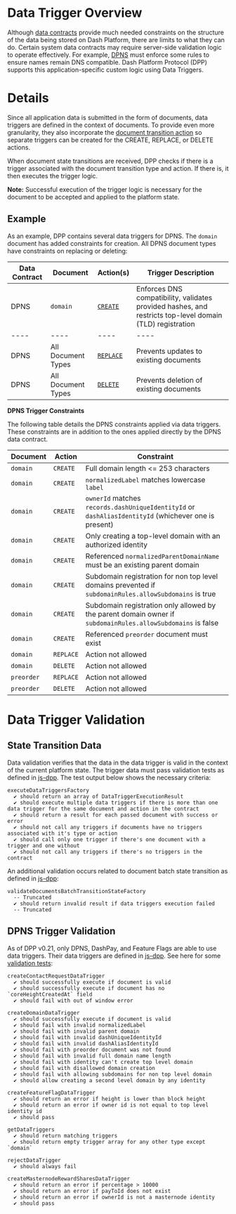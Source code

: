 # Data Trigger Overview

Although [data contracts](data-contract.md) provide much needed constraints on the structure of the data being stored on Dash Platform, there are limits to what they can do. Certain system data contracts may require server-side validation logic to operate effectively. For example, [DPNS](https://dashplatform.readme.io/docs/explanation-dpns) must enforce some rules to ensure names remain DNS compatible. Dash Platform Protocol (DPP) supports this application-specific custom logic using Data Triggers.

# Details

Since all application data is submitted in the form of documents, data triggers are defined in the context of documents. To provide even more granularity, they also incorporate the [document transition action](document.md#document-transition-action) so separate triggers can be created for the CREATE, REPLACE, or DELETE actions.

When document state transitions are received, DPP checks if there is a trigger associated with the document transition type and action. If there is, it then executes the trigger logic.

**Note:** Successful execution of the trigger logic is necessary for the document to be accepted and applied to the platform state.

## Example

As an example, DPP contains several data triggers for DPNS. The `domain` document has added constraints for creation. All DPNS document types have constraints on replacing or deleting:

| Data Contract | Document | Action(s) | Trigger Description |
| - | - | - | - |
| DPNS | `domain` | [`CREATE`](https://github.com/dashevo/platform/blob/v0.22.0/packages/js-dpp/lib/dataTrigger/dpnsTriggers/createDomainDataTrigger.js) | Enforces DNS compatibility, validates provided hashes, and restricts top-level domain (TLD) registration |
| ---- | ----| ---- | ---- |
| DPNS | All Document Types | [`REPLACE`](https://github.com/dashevo/platform/blob/v0.22.0/packages/js-dpp/lib/dataTrigger/rejectDataTrigger.js) | Prevents updates to existing documents |
| DPNS | All Document Types| [`DELETE`](https://github.com/dashevo/platform/blob/v0.22.0/packages/js-dpp/lib/dataTrigger/rejectDataTrigger.js) | Prevents deletion of existing documents |

**DPNS Trigger Constraints**

The following table details the DPNS constraints applied via data triggers. These constraints are in addition to the ones applied directly by the DPNS data contract.

| Document | Action | Constraint |
| - | - | - |
| `domain` | `CREATE` | Full domain length <= 253 characters |
| `domain` | `CREATE` | `normalizedLabel` matches lowercase `label` |
| `domain` | `CREATE` | `ownerId` matches `records.dashUniqueIdentityId` or `dashAliasIdentityId` (whichever one is present) |
| `domain` | `CREATE` | Only creating a top-level domain with an authorized identity |
| `domain` | `CREATE` | Referenced `normalizedParentDomainName` must be an existing parent domain |
| `domain` | `CREATE` | Subdomain registration for non top level domains prevented if `subdomainRules.allowSubdomains` is true |
| `domain` | `CREATE` | Subdomain registration only allowed by the parent domain owner if `subdomainRules.allowSubdomains` is false |
| `domain` | `CREATE` | Referenced `preorder` document must exist |
| `domain` | `REPLACE` | Action not allowed |
| `domain` | `DELETE` | Action not allowed |
| `preorder` | `REPLACE` | Action not allowed |
| `preorder` | `DELETE` | Action not allowed |

# Data Trigger Validation

## State Transition Data

Data validation verifies that the data in the data trigger is valid in the context of the current platform state. The trigger data must pass validation tests as defined in [js-dpp](https://github.com/dashevo/platform/blob/v0.22.0/packages/js-dpp/test/integration/document/stateTransition/DocumentsBatchTransition/validation/state/executeDataTriggersFactory.spec.js). The test output below shows the necessary criteria:

```text
executeDataTriggersFactory
  ✔ should return an array of DataTriggerExecutionResult
  ✔ should execute multiple data triggers if there is more than one data trigger for the same document and action in the contract
  ✔ should return a result for each passed document with success or error
  ✔ should not call any triggers if documents have no triggers associated with it's type or action
  ✔ should call only one trigger if there's one document with a trigger and one without
  ✔ should not call any triggers if there's no triggers in the contract
```

An additional validation occurs related to document batch state transition as defined in [js-dpp](https://github.com/dashevo/platform/blob/v0.22.0/packages/js-dpp/test/unit/document/stateTransition/DocumetsBatchTransition/validation/state/validateDocumentsBatchTransitionStateFactory.spec.js#L385):

```text
validateDocumentsBatchTransitionStateFactory
  -- Truncated
  ✔ should return invalid result if data triggers execution failed
  -- Truncated
```

## DPNS Trigger Validation

As of DPP v0.21, only DPNS, DashPay, and Feature Flags are able to use data triggers. Their data triggers are defined in [js-dpp](https://github.com/dashevo/platform/tree/v0.22.0/packages/js-dpp/lib/dataTrigger). See here for some [validation tests](https://github.com/dashevo/platform/tree/v0.22.0/packages/js-dpp/test/unit/dataTrigger/):

```text
createContactRequestDataTrigger
  ✔ should successfully execute if document is valid
  ✔ should successfully execute if document has no `coreHeightCreatedAt` field
  ✔ should fail with out of window error

createDomainDataTrigger
  ✔ should successfully execute if document is valid
  ✔ should fail with invalid normalizedLabel
  ✔ should fail with invalid parent domain
  ✔ should fail with invalid dashUniqueIdentityId
  ✔ should fail with invalid dashAliasIdentityId
  ✔ should fail with preorder document was not found
  ✔ should fail with invalid full domain name length
  ✔ should fail with identity can't create top level domain
  ✔ should fail with disallowed domain creation
  ✔ should fail with allowing subdomains for non top level domain
  ✔ should allow creating a second level domain by any identity

createFeatureFlagDataTrigger
  ✔ should return an error if height is lower than block height
  ✔ should return an error if owner id is not equal to top level identity id
  ✔ should pass

getDataTriggers
  ✔ should return matching triggers
  ✔ should return empty trigger array for any other type except `domain`

rejectDataTrigger
  ✔ should always fail

createMasternodeRewardSharesDataTrigger
  ✔ should return an error if percentage > 10000
  ✔ should return an error if payToId does not exist
  ✔ should return an error if ownerId is not a masternode identity
  ✔ should pass
```
